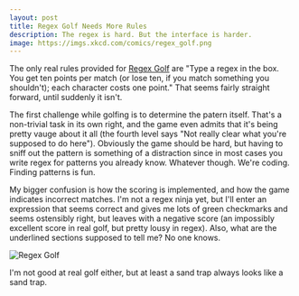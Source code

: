```yaml
---
layout: post
title: Regex Golf Needs More Rules
description: The regex is hard. But the interface is harder.
image: https://imgs.xkcd.com/comics/regex_golf.png
---
```


The only real rules provided for <a href="https://regex.alf.nu/">Regex Golf</a> are "Type a regex in the box. You get ten points per match (or lose ten, if you match something you shouldn't); each character costs one point." That seems fairly straight forward, until suddenly it isn't. 

The first challenge while golfing is to determine the patern itself. That's a non-trivial task in its own right, and the game even admits that it's being pretty vauge about it all (the fourth level says "Not really clear what you're supposed to do here"). Obviously the game should be hard, but having to sniff out the pattern is something of a distraction since in most cases you write regex for patterns you already know. Whatever though. We're coding. Finding patterns is fun.

My bigger confusion is how the scoring is implemented, and how the game indicates incorrect matches. I'm not a regex ninja yet, but I'll enter an expression that seems correct and gives me lots of green checkmarks and seems ostensibly right, but leaves with a negative score (an impossibly excellent score in real golf, but pretty lousy in regex). Also, what are the underlined sections supposed to tell me? No one knows.

<img src="https://lh3.googleusercontent.com/ywBAMg-OM7x12ruBQxNpVWIlWKdK7mSRRKpbo6MEZCGk3lydLO_u_BWJNq02mg9fUwdlONFSdr3OM-mJsv9zwC6RtKEP6p2CylAZRYuXKmvjweA8YibafIBqf8KJ0tqnEX6nRgO4TppKcflOCTCf2OTUyX1S0WsX74nPhcMraGd-zoB-BdZepgqIjXQWp_b1mx_HJUBpMtOnF5HDjBMYzGGHmZAKoe40o0lUgcWLW7Jkkz1abAnyVUYU8nzHc1wPbSzknwqv3Gg6O1ze1qr7VlzniNs-i5kNqCBLKP03I8dnd7DnblTn1SSMNt9ooWOy1yEocfeSl4w3GvpYav5gSe64hXYFRLRqY-6L3YRM-6YyS4nLLM0PtLZURHTqyPnoK-y2OEsOeUwbsihfs6BdHqTpSuY_2NrH1LREuoY39dhTh14ijXrnSg0oU-RNA6H92grOn5UrpttXVgWIwVQtUHs2ftqfcu16LbGmYmX9yBTAJbRyBVnmWlIgxBqt-k4TVg-ldlL1aLU0ygzrh1VXfzu0erxzRuBwqSqogZ4gWP4=w2160-h1216-no" alt="Regex Golf" title="Regex Golf">

I'm not good at real golf either, but at least a sand trap always looks like a sand trap.